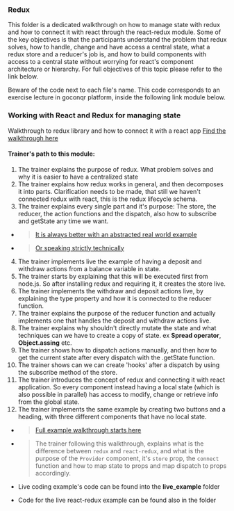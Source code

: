 ### Redux

This folder is a dedicated walkthrough on how to manage state with redux and how to connect it with react through the react-redux module. Some of the key objectives is that the participants understand the problem that redux solves, how to handle, change and have access a central state, what a redux store and a reducer's job is, and how to build components with access to a central state without worrying for react's component architecture or hierarchy. For full objectives of this topic please refer to the link below.

Beware of the code next to each file's name. This code corresponds to an exercise lecture in goconqr
platform, inside the following link module below.

### Working with React and Redux for managing state

Walkthrough to redux library and how to connect it with a react app [Find the walkthrough here](https://www.goconqr.com/c/74469/course_modules/113627-course-s-objectives?)

#### Trainer's path to this module:

1. The trainer explains the purpose of redux. What problem solves and why it is easier to have a centralized state
2. The trainer explains how redux works in general, and then decomposes it into parts. Clarification needs to be made, that still we haven't connected redux with react, this is the redux lifecycle schema.
3. The trainer explains every single part and it's purpose: The store, the reducer, the action functions and the dispatch, also how to subscribe and getState any time we want.
  * >[It is always better with an abstracted real world example](https://www.goconqr.com/c/74469/course_modules/113800-redux-abstracted?)
  * >[Or speaking strictly technically](https://www.goconqr.com/c/74469/course_modules/113803-redux-schema?=)
4. The trainer implements live the example of having a deposit and withdraw actions from a balance variable in state.
5. The trainer starts by explaining that this will be executed first from node.js. So after installing redux and requiring it, it creates the store live.
6. The trainer implements the withdraw and deposit actions live, by explaining the type property and how it is connected to the reducer function.
7. The trainer explains the purpose of the reducer function and actually implements one that handles the deposit and withdraw actions live.
8. The trainer explains why shouldn't directly mutate the state and what techniques can we have to create a copy of state. ex **Spread operator**, **Object.assing** etc.
9. The trainer shows how to dispatch actions manually, and then how to get the current state after every dispatch with the .getState function.
10. The trainer shows can we can create 'hooks' after a dispatch by using the subscribe method of the store.
11. The trainer introduces the concept of redux and connecting it with react application. So every component instead having a local state (which is also possible in parallel) has access to modify, change or retrieve info from the global state.
12. The trainer implements the same example by creating two buttons and a heading, with three different components that have no local state.
  * >[Full example walkthrough starts here](https://www.goconqr.com/c/74469/course_modules/113694-connect-with-react?=)
  * > The trainer following this walkthrough, explains what is the difference between `redux` and `react-redux`, and what is the purpose of the `Provider` component, it's `store` prop, the `connect` function and how to map state to props and map dispatch to props accordingly. 





* Live coding example's code can be found into the **live_example** folder
* Code for the live react-redux example can be found also in the folder
